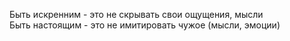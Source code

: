 Быть искренним - это не скрывать свои ощущения, мысли  
Быть настоящим - это не имитировать чужое \(мысли, эмоции\) 

